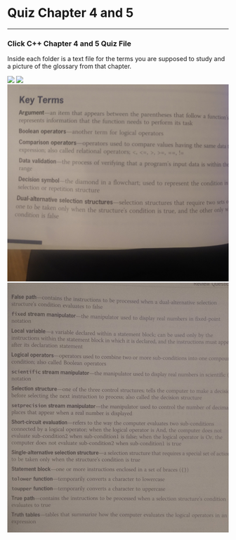 <h1>Quiz Chapter 4 and 5</h1>
<hr>
<h3>Click C++ Chapter 4 and 5 Quiz File </h3>
<p>Inside each folder is a text file for the terms you are supposed to study and a picture of the glossary from that chapter. </p>
<img src ="Chapter 4.jpg">
<img src ="Chapter 4.1.jpg">
<img src ="Chapter 5.jpg">
<img src ="Chapter 5.1.jpg">